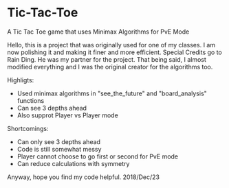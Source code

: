 # Tic-Tac-Toe
A Tic Tac Toe game that uses Minimax Algorithms for PvE Mode

Hello, this is a project that was originally used for one of my classes. I am now polishing it and making it finer and more efficient.
Special Credits go to Rain Ding. He was my partner for the project.
That being said, I almost modified everything and I was the original creator for the algorithms too.

Highligts:
- Used minimax algorithms in "see_the_future" and "board_analysis" functions
- Can see 3 depths ahead
- Also supprot Player vs Player mode

Shortcomings:
- Can only see 3 depths ahead
- Code is still somewhat messy
- Player cannot choose to go first or second for PvE mode
- Can reduce calculations with symmetry

Anyway, hope you find my code helpful.
2018/Dec/23
